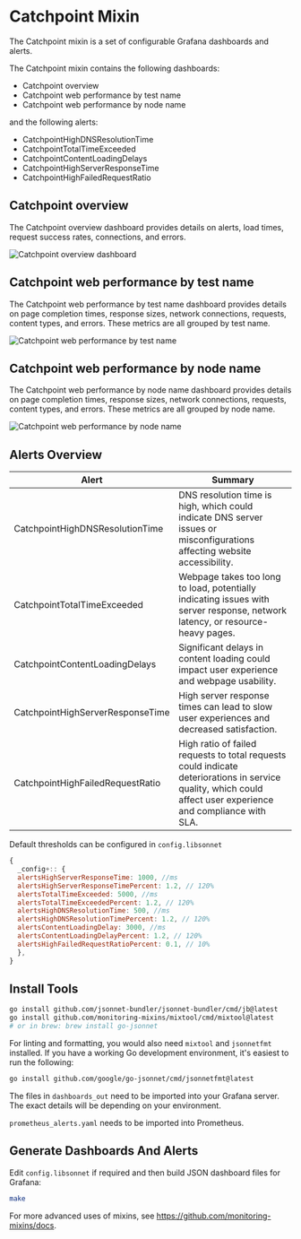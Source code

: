 # Catchpoint Mixin

The Catchpoint mixin is a set of configurable Grafana dashboards and alerts.

The Catchpoint mixin contains the following dashboards:

- Catchpoint overview
- Catchpoint web performance by test name
- Catchpoint web performance by node name

and the following alerts:

- CatchpointHighDNSResolutionTime
- CatchpointTotalTimeExceeded
- CatchpointContentLoadingDelays
- CatchpointHighServerResponseTime
- CatchpointHighFailedRequestRatio

## Catchpoint overview

The Catchpoint overview dashboard provides details on alerts, load times, request success rates, connections, and errors.

![Catchpoint overview dashboard]()

## Catchpoint web performance by test name

The Catchpoint web performance by test name dashboard provides details on page completion times, response sizes, network connections, requests, content types, and errors. These metrics are all grouped by test name.

![Catchpoint web performance by test name]()

## Catchpoint web performance by node name

The Catchpoint web performance by node name dashboard provides details on page completion times, response sizes, network connections, requests, content types, and errors. These metrics are all grouped by node name.

![Catchpoint web performance by node name]()

## Alerts Overview

| Alert                            | Summary                                                                                                                                                       |
| -------------------------------- | ------------------------------------------------------------------------------------------------------------------------------------------------------------- |
| CatchpointHighDNSResolutionTime  | DNS resolution time is high, which could indicate DNS server issues or misconfigurations affecting website accessibility.                                     |
| CatchpointTotalTimeExceeded      | Webpage takes too long to load, potentially indicating issues with server response, network latency, or resource-heavy pages.                                 |
| CatchpointContentLoadingDelays   | Significant delays in content loading could impact user experience and webpage usability.                                                                     |
| CatchpointHighServerResponseTime | High server response times can lead to slow user experiences and decreased satisfaction.                                                                      |
| CatchpointHighFailedRequestRatio | High ratio of failed requests to total requests could indicate deteriorations in service quality, which could affect user experience and compliance with SLA. |

Default thresholds can be configured in `config.libsonnet`

```js
{
  _config+:: {
  alertsHighServerResponseTime: 1000, //ms
  alertsHighServerResponseTimePercent: 1.2, // 120%
  alertsTotalTimeExceeded: 5000, //ms
  alertsTotalTimeExceededPercent: 1.2, // 120%
  alertsHighDNSResolutionTime: 500, //ms
  alertsHighDNSResolutionTimePercent: 1.2, // 120%
  alertsContentLoadingDelay: 3000, //ms
  alertsContentLoadingDelayPercent: 1.2, // 120%
  alertsHighFailedRequestRatioPercent: 0.1, // 10%
  },
}
```

## Install Tools

```bash
go install github.com/jsonnet-bundler/jsonnet-bundler/cmd/jb@latest
go install github.com/monitoring-mixins/mixtool/cmd/mixtool@latest
# or in brew: brew install go-jsonnet
```

For linting and formatting, you would also need `mixtool` and `jsonnetfmt` installed. If you
have a working Go development environment, it's easiest to run the following:

```bash
go install github.com/google/go-jsonnet/cmd/jsonnetfmt@latest
```

The files in `dashboards_out` need to be imported
into your Grafana server. The exact details will be depending on your environment.

`prometheus_alerts.yaml` needs to be imported into Prometheus.

## Generate Dashboards And Alerts

Edit `config.libsonnet` if required and then build JSON dashboard files for Grafana:

```bash
make
```

For more advanced uses of mixins, see
https://github.com/monitoring-mixins/docs.
